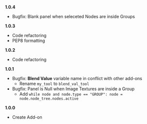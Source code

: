 **1.0.4** <!-- 02/22/24 -->
  + Bugfix: Blank panel when seleceted Nodes are inside Groups

**1.0.3** <!-- 12/17/22 -->
  + Code refactoring
  + PEP8 formatting

**1.0.2** <!-- 11/18/22 -->
  + Code refactoring

**1.0.1** <!-- 7/28/22 -->
+ Bugfix: **Blend Value** variable name in conflict with other add-ons
  + Rename `my_tool` to `blend_val_tool`
+ Bugfix: Panel is Null when Image Textures are inside a Group
  + Add `while node and node.type == "GROUP": node = node.node_tree.nodes.active`

**1.0.0** <!-- 3/18/22 -->
+ Create Add-on
